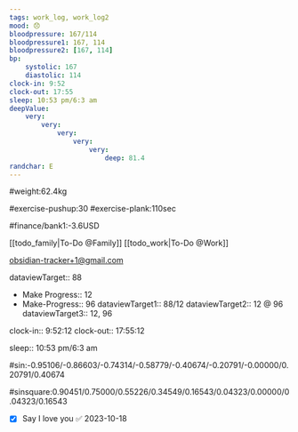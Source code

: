 ```yaml
---
tags: work_log, work_log2
mood: 😞
bloodpressure: 167/114
bloodpressure1: 167, 114
bloodpressure2: [167, 114]
bp:
    systolic: 167
    diastolic: 114
clock-in: 9:52
clock-out: 17:55
sleep: 10:53 pm/6:3 am
deepValue: 
    very: 
        very: 
            very: 
                very: 
                    very: 
                        deep: 81.4
randchar: E
---
```


#weight:62.4kg

#exercise-pushup:30
#exercise-plank:110sec





#finance/bank1:-3.6USD

[[todo_family|To-Do @Family]]
[[todo_work|To-Do @Work]]

obsidian-tracker+1@gmail.com


dataviewTarget:: 88
- Make Progress:: 12
- Make-Progress:: 96
dataviewTarget1:: 88/12
dataviewTarget2:: 12 @ 96
dataviewTarget3:: 12, 96

clock-in:: 9:52:12
clock-out:: 17:55:12

sleep:: 10:53 pm/6:3 am

#sin:-0.95106/-0.86603/-0.74314/-0.58779/-0.40674/-0.20791/-0.00000/0.20791/0.40674

#sinsquare:0.90451/0.75000/0.55226/0.34549/0.16543/0.04323/0.00000/0.04323/0.16543

- [x] Say I love you ✅ 2023-10-18

